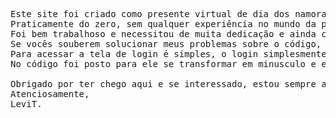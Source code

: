 <pre>Este site foi criado como presente virtual de dia dos namorados em 2022.
Praticamente do zero, sem qualquer experiência no mundo da programação.
Foi bem trabalhoso e necessitou de muita dedicação e ainda contém erros ou códigos que poderiam ser melhorados.
Se vocês souberem solucionar meus problemas sobre o código, por favor me avise!
Para acessar a tela de login é simples, o login simplesmente não existe, ele é conectado apenas utilizando a palavrar "amor" sem as aspas, independendo do modo como escreve.
No código foi posto para ele se transformar em minusculo e então reconhecido e válidado te redireciona para as demais pages.

Obrigado por ter chego aqui e se interessado, estou sempre a disposição e querendo melhorar.
Atenciosamente,
LeviT.
</pre>
